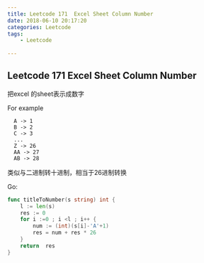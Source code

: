 ```yaml
---
title: Leetcode 171  Excel Sheet Column Number
date: 2018-06-10 20:17:20
categories: Leetcode
tags:
	- Leetcode
	
---
```


## Leetcode 171  Excel Sheet Column Number   

把excel 的sheet表示成数字

For example

```
  A -> 1
  B -> 2
  C -> 3
  ...
  Z -> 26
  AA -> 27
  AB -> 28 
```

类似与二进制转十进制，相当于26进制转换

Go:

```go
func titleToNumber(s string) int {
	l := len(s)
	res := 0
	for i :=0 ; i <l ; i++ {
		num := (int)(s[i]-'A'+1)
		res = num + res * 26
	}
	return  res
}
```



